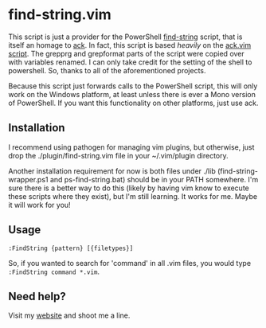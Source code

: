 # find-string.vim #

This script is just a provider for the PowerShell 
[find-string](http://github.com/drmohundro/Find-String)
script, that is itself an homage to 
[ack](http://search.cpan.org/~petdance/ack/ack). In fact, this script is 
based *heavily* on the [ack.vim script](http://github.com/mileszs/ack.vim/). 
The grepprg and grepformat parts of the script were copied over with variables
renamed. I can only take credit for the setting of the shell to powershell. 
So, thanks to all of the aforementioned projects.

Because this script just forwards calls to the PowerShell script, this will
only work on the Windows platform, at least unless there is ever a Mono version
of PowerShell. If you want this functionality on other platforms, just use
ack.

## Installation ##

I recommend using pathogen for managing vim plugins, but otherwise, just drop
the ./plugin/find-string.vim file in your ~/.vim/plugin directory.

Another installation requirement for now is both files under ./lib
(find-string-wrapper.ps1 and ps-find-string.bat) should be in your PATH
somewhere. I'm sure there is a better way to do this (likely by having vim know
to execute these scripts where they exist), but I'm still learning. It works
for me. Maybe it will work for you!

## Usage ##

    :FindString {pattern} [{filetypes}]

So, if you wanted to search for 'command' in all .vim files, you would type
`:FindString command *.vim`.

## Need help?

Visit my [website](http://mohundro.com/) and shoot me a line.
